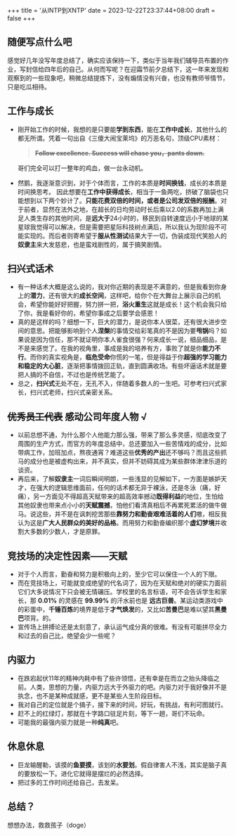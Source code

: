 +++
title = '从INTP到XNTP'
date = 2023-12-22T23:37:44+08:00
draft = false
+++
## 随便写点什么吧
感觉好几年没写年度总结了，确实应该保持一下，类似于当年我们辅导员布置的作业，写封信给四年后的自己。从何而写呢？在迎霜节前夕总结下，这一年来发现和观察到的一些现象吧，稍微总结提炼下，没有煽情没有兴奋，也没有教师爷情节，只是吃瓜相待。

## 工作与成长
* 刚开始工作的时候，我想的是只要能**学到东西**，能在**工作中成长**，其他什么的都无所谓。凭着一句出自《三傻大闹宝莱坞》的万恶名句，顶级CPU素材：  
    > ~~__Follow excellence. Success will chase you，pants down.__~~  

    哥们完全可以打一整年的鸡血，做一台永动机。
* 然鹅，我逐渐意识到，对于个体而言，工作的本质是**时间换钱**，成长的本质是时间换思考。 因此想要在**工作中获得成长**，相当于一鱼两吃，挤破了脑袋也只能想到以下两个妙计了。**只能花费双倍的时间，或者是公司发双倍的报酬**。对于前者，显然在法外之地，在超长的日均劳动时长后乘以2.0的系数再加上满足人类生存的其他时间，是**远大于**24小时的，移民到自转速度远小于地球的某星球我觉得可以解决，但是需要把星际科技树点满后，所以我认为现阶段不可能实现的。而后者则寄希望于**服从性测试**结果大于一切，伪装成现代笑脸人的**奴隶主**来大发慈悲，也是蛮戏剧性的，属于搞笑剧情。  

## 扫兴式话术
* 有一种话术大概是这么说的，我对你近期的表现是不满意的，但是我看到你身上的**潜力**，还有很大的**成长空间**，这样吧，给你个在大舞台上展示自己的机会，希望你能好好把握，努力拼一把，**浴火重生**这就是成长！这个机会我只给了你，我是看好你的，希望你事成之后要学会感恩！
* 真的是这样的吗？细想一下，巨大的潜力，是说你本人很菜，还有很大进步空间的意思。把能够影响到个人**涅槃**的事情交给彩笔真的不是因为要**甩锅**吗？如果说是因为信任，那不就证明你本人雀食很强？何来成长一说，细品细品，是不是来感觉了。在我的视角里，事成是我的培养有方，事败了就是你**能力不行**。而你的真实视角是，**临危受命**你慌的一笔，但是得益于你**超强的学习能力和稳定的大心脏**，逐渐把事情拨回正轨，直到圆满收场。有些坏逼话术就是要把人搞的不自信，不过也是传统艺能了。
* 总之，**扫兴式**无处不在，无孔不入，伴随着多数人的一生吧。可参考扫兴式家长，扫兴式老师，扫兴式亲密关系。  

## ~~优秀员工代表~~ 感动公司年度人物 √
* 以前总想不通，为什么那个人他能力那么强，带来了那么多灵感，彻底改变了周围的生产方式，而官方的年度总结中，总还要加入一些苦情戏的成分，比如带病工作，加班加点，熬夜通宵？难道这些**优秀的产出**还不够吗？而且这些抓马的成分也是被虚构出来，并不真实，但并不妨碍其成为某些群体津津乐道的谈资。
* 再后来，了解**奴隶主**一词后瞬间明朗，一些浅显的见解如下，一方面是嫉妒天才，在强大的逻辑思维面前，任何的话术都无异于裸泳，还是冬泳（痛，好痛），另一方面见不得超高天赋带来的超高效率撼动**既得利益**的地位，生怕给其他奴隶也带来点小小的**天赋震撼**，怕他们看清真相后不再累死累活的做牛做马。说这些，并不是在讽刺挖苦那些**靠努力和勤奋艰难活着的人们**嗷，相反我认为这是**广大人民群众的美好的品格**。而用努力和勤奋编织那个**虚幻梦境**并收割大多数的少数人，才是原罪。

## 竞技场的决定性因素——天赋
* 对于个人而言，勤奋和努力是积极向上的，至少它可以保住一个人的下限。
* 而在竞技场上，可能就变成绝望的代名词了，因为在天赋和绝对的硬实力面前它们大多说情况下只会被无情碾压。学校里的名言标语，可不会告诉学生和家长，那 **0.01%** 的灵感在 **99.99%** 的汗水前也是 **远古巨兽**。某运动类游戏中的彩蛋中，**千锤百炼**的境界是低于**才气焕发**的，又比如**苦曼巴**是难以望其**黑曼巴**项背。的。
* 宣传场上拼搏论还是太刻意了，承认运气成分真的很难。有没有可能拼尽全力和过去的自己比，绝望会少一些呢？

## 内驱力
* 在跌宕起伏11年的精神内耗中有了些许领悟，还有幸是在而立之抬头降临之前。人类，思想的力量，内驱力远大于外驱力的吧。内驱力对于我好像并不是执念，也不是某种成就感，更不是某些人生阶段目标。
* 我对自己的定位就是个搞子，接下来的时间，好玩，有挑战，有利可图就行。  
* 赶不上的红绿灯，那就在十字路口驻足片刻，等下一趟，哥们不玩命。  
* 可能我的最强内驱力就是一种**纯真**吧。

## 休息休息
* 巨龙输醒勒，该摸的**鱼要摸**，该划的**水要划**。假自律害人不浅，其实是脑子真的要放松一下。进化它就得是摆烂的必然选择。  
* 把过多的工作时间还给自己，去发呆。 

## 总结？
想想办法，救救孩子（doge）

